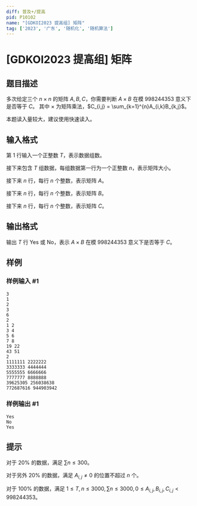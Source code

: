 ```yaml
---
diff: 普及+/提高
pid: P10102
name: "[GDKOI2023 提高组] 矩阵"
tag: ['2023', '广东', '随机化', '随机算法']
---
```

# [GDKOI2023 提高组] 矩阵
## 题目描述

多次给定三个 $n \times n$ 的矩阵 $A, B, C$，你需要判断 $A \times  B$ 在模 $998244353$ 意义下是否等于 $C$。
其中 $×$ 为矩阵乘法，$C_{i,j} = \sum_{k=1}^{n}A_{i,k}B_{k,j}$。

本题读入量较大，建议使用快速读入。
## 输入格式

第 $1$ 行输入一个正整数 $T$，表示数据组数。

接下来包含 $T$ 组数据，每组数据第一行为一个正整数 $n$，表示矩阵大小。

接下来 $n$ 行，每行 $n$ 个整数，表示矩阵 $A$。

接下来 $n$ 行，每行 $n$ 个整数，表示矩阵 $B$。

接下来 $n$ 行，每行 $n$ 个整数，表示矩阵 $C$。
## 输出格式

输出 $T$ 行 Yes 或 No，表示 $A \times  B$ 在模 $998244353$ 意义下是否等于 $C$。
## 样例

### 样例输入 #1
```
3
1
2
3
6
2
1 2
3 4
5 6
7 8
19 22
43 51
2
1111111 2222222
3333333 4444444
5555555 6666666
7777777 8888888
39625305 256038638
772687616 944903942
```
### 样例输出 #1
```
Yes
No
Yes
```
## 提示

对于 20% 的数据，满足 $\sum n ≤ 300$。

对于另外 20% 的数据，满足 $A_{i,j} \ne 0$ 的位置不超过 $n$ 个。

对于 100% 的数据，满足 $1 ≤ T, n ≤ 3000,\sum n ≤ 3000, 0 ≤ A_{i,j} , B_{i,j} , C_{i,j} < 998244353$。
